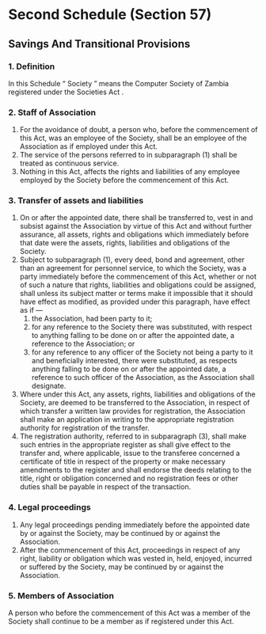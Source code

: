 # Second Schedule (Section 57)

## Savings And Transitional Provisions

### 1. Definition

In this Schedule “ Society ” means the Computer Society of Zambia
registered under the Societies Act <Annotation tooltip-content="Cap. 119" />.

### 2. Staff of Association

1.  For the avoidance of doubt, a person who, before the
    commencement of this Act, was an employee of the Society, shall be
    an employee of the Association as if employed under this Act.
2.  The service of the persons referred to in subparagraph (1) shall be
    treated as continuous service.
3.  Nothing in this Act, affects the rights and liabilities of any
    employee employed by the Society before the commencement of this
    Act.

### 3. Transfer of assets and liabilities

<ol data-list-decimal>
    <li>On or after the appointed date, there shall be transferred to,
        vest in and subsist against the Association by virtue of this Act
        and without further assurance, all assets, rights and obligations
        which immediately before that date were the assets, rights,
        liabilities and obligations of the Society.
    </li>
    <li>Subject to subparagraph (1), every deed, bond and agreement, other
        than an agreement for personnel service, to which the Society, was a
        party immediately before the commencement of this Act, whether or
        not of such a nature that rights, liabilities and obligations could
        be assigned, shall unless its subject matter or terms make it
        impossible that it should have effect as modified, as provided under
        this paragraph, have effect as if —
        <ol>
            <li>the Association, had been party to it;</li>
            <li>for any reference to the Society there was substituted, with
                respect to anything falling to be done on or after the appointed
                date, a reference to the Association; or
            </li>
            <li>for any reference to any officer of the Society not being a
                party to it and beneficially interested, there were substituted,
                as respects anything falling to be done on or after the
                appointed date, a reference to such officer of the Association,
                as the Association shall designate.
            </li>
        </ol>
    </li>
    <li>Where under this Act, any assets, rights, liabilities and
        obligations of the Society, are deemed to be transferred to the
        Association, in respect of which transfer a written law provides for
        registration, the Association shall make an application in writing
        to the appropriate registration authority for registration of the
        transfer.
    </li>
    <li>The registration authority, referred to in subparagraph (3), shall
        make such entries in the appropriate register as shall give effect
        to the transfer and, where applicable, issue to the transferee
        concerned a certificate of title in respect of the property or make
        necessary amendments to the register and shall endorse the deeds
        relating to the title, right or obligation concerned and no
        registration fees or other duties shall be payable in respect of the
        transaction.
    </li>
</ol>

### 4. Legal proceedings

1.  Any legal proceedings pending immediately before the appointed
    date by or against the Society, may be continued by or against the
    Association.
2.  After the commencement of this Act, proceedings in respect of
    any right, liability or obligation which was vested in, held, enjoyed,
    incurred or suffered by the Society, may be continued by or against
    the Association.

### 5. Members of Association

A person who before the commencement of this Act was a member of the
Society shall continue to be a member as if registered under this
Act.
